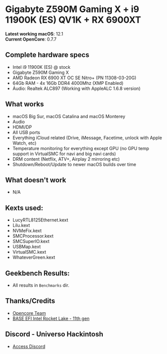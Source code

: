 # Gigabyte Z590M Gaming X + i9 11900K (ES) QV1K + RX 6900XT

**Latest working macOS**: 12.1
<br>
**Current OpenCore**: 0.7.7

## Complete hardware specs
- Intel i9 11900K (ES) @ stock
- Gigabyte Z590M Gaming X
- AMD Radeon RX 6900 XT OC SE Nitro+ (PN 11308-03-20G)
- 64Gb RAM - 4x 16Gb DDR4 4000Mhz (XMP Enabled)
- Áudio: Realtek ALC897 (Working with AppleALC 1.6.8 version)

## What works
- macOS Big Sur, macOS Catalina and macOS Monterey
- Audio
- HDMI/DP
- All USB ports
- Everything iCloud related (Drive, iMessage, Facetime, unlock with Apple Watch, etc)
- Temperature monitoring for everything except GPU (no GPU temp support in VirtualSMC for navi and big navi cards)
- DRM content (Netflix, ATV+, Airplay 2 mirroring etc)
- Shutdown/Reboot/Update to newer macOS builds over time

## What doesn't work
- N/A

## Kexts used:
- LucyRTL8125Ethernet.kext
- Lilu.kext
- NVMeFix.kext
- SMCProcessor.kext
- SMCSuperIO.kext
- USBMap.kext
- VirtualSMC.kext
- WhateverGreen.kext

## Geekbench Results:
- All results in ```Benchmarks``` dir.

## Thanks/Credits
- [Opencore Team](https://dortania.github.io/getting-started/)
- [BASE EFI Intel Rocket Lake - 11th gen](https://github.com/luchina-gabriel/BASE-EFI-INTEL-DESKTOP-11THGEN-ROCKET-LAKE)

## Discord - Universo Hackintosh
- [Access Discord](https://discord.universohackintosh.com.br)

